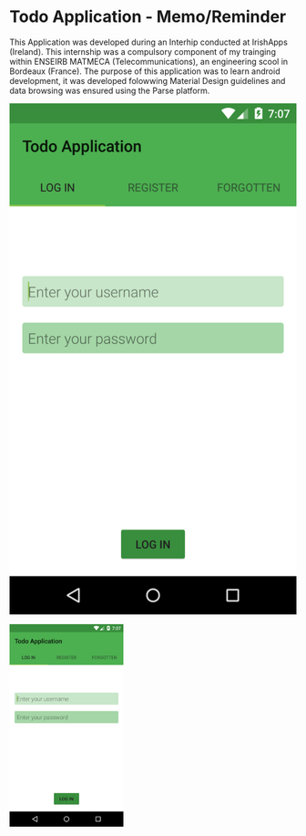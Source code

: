 # Todo Application - Memo/Reminder

This Application was developed during an Interhip conducted at IrishApps (Ireland). This internship was a compulsory component of my trainging within ENSEIRB MATMECA (Telecommunications), an engineering scool in Bordeaux (France). 
The purpose of this application was to learn android development, it was developed folowwing Material Design guidelines and data browsing was ensured using the Parse platform. 

![ScreenShot](https://raw.githubusercontent.com/aplanchamp/todoApplication/master/ScreenVersion2/login2.png)

<div style="text-align:center; width: 200px;"><img src ="https://raw.githubusercontent.com/aplanchamp/todoApplication/master/ScreenVersion2/login2.png" /></div>
